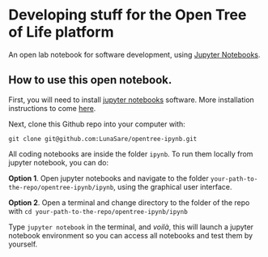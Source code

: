 
<!-- README.md is generated from README.Rmd. Please edit THIS file -->

# Developing stuff for the Open Tree of Life platform

An open lab notebook for software development, using [Jupyter Notebooks](https://jupyter.org/index.html).

## How to use this open notebook.

First, you will need to install [jupyter notebooks](https://jupyter.org/install) software. More
installation instructions to come [here](mds/install-jupnot.md).

Next, clone this Github repo into your computer with:

```
git clone git@github.com:LunaSare/opentree-ipynb.git
```

All coding notebooks are inside the folder `ipynb`. To run them locally from jupyter notebook, you can do:

**Option 1**. Open jupyter notebooks and navigate to the folder `your-path-to-the-repo/opentree-ipynb/ipynb`, using the graphical user interface.

**Option 2**. Open a terminal and change directory to the folder of the
repo with `cd your-path-to-the-repo/opentree-ipynb/ipynb`

Type `jupyter notebook` in the terminal, and *voilà*, this will launch a jupyter notebook environment so you can access all notebooks and test them by yourself.
